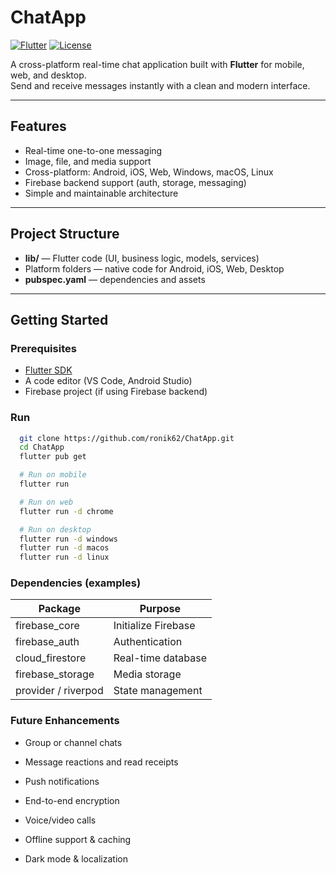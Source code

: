 # ChatApp

[![Flutter](https://img.shields.io/badge/Flutter-3.13.8-blue?logo=flutter)](https://flutter.dev)
[![License](https://img.shields.io/badge/License-MIT-green)](LICENSE)

A cross-platform real-time chat application built with **Flutter** for mobile, web, and desktop.  
Send and receive messages instantly with a clean and modern interface.

---

## Features

- Real-time one-to-one messaging  
- Image, file, and media support  
- Cross-platform: Android, iOS, Web, Windows, macOS, Linux  
- Firebase backend support (auth, storage, messaging)  
- Simple and maintainable architecture  

---

## Project Structure


- **lib/** — Flutter code (UI, business logic, models, services)  
- Platform folders — native code for Android, iOS, Web, Desktop  
- **pubspec.yaml** — dependencies and assets  

---

## Getting Started

### Prerequisites

- [Flutter SDK](https://flutter.dev)  
- A code editor (VS Code, Android Studio)  
- Firebase project (if using Firebase backend)  

### Run

```bash
  git clone https://github.com/ronik62/ChatApp.git
  cd ChatApp
  flutter pub get

  # Run on mobile
  flutter run

  # Run on web
  flutter run -d chrome

  # Run on desktop
  flutter run -d windows
  flutter run -d macos
  flutter run -d linux
```
### Dependencies (examples)

| Package                     | Purpose                         |
| --------------------------- | ------------------------------- |
| firebase_core               | Initialize Firebase             |
| firebase_auth               | Authentication                  |
| cloud_firestore             | Real-time database              |
| firebase_storage            | Media storage                   |
| provider / riverpod         | State management                |


### Future Enhancements

  - Group or channel chats

  - Message reactions and read receipts

  - Push notifications

  - End-to-end encryption

  - Voice/video calls

  - Offline support & caching

  - Dark mode & localization

